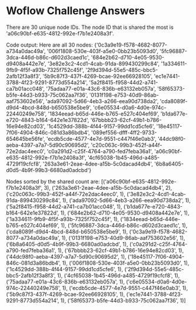 # Woflow Challenge Answers

There are 30 unique node IDs.
The node ID that is shared the most is 'a06c90bf-e635-4812-992e-f7b1e2408a3f'.

Code output:
Here are all 30 nodes: 
{'0c3a9e19-f578-4682-8077-a734a0dac49a', 
'006f1808-530e-403f-a5e0-0bb23b5093d0', 
'5fc96887-3dca-446d-b86c-d602d3caed1c', 
'684e2b62-d710-4e05-9530-d9408a442e7e', 
'3e82e3c2-4cd1-4cab-91da-899430299c84', 
'1a334611-9fb9-4f5f-a93b-7325f752c45f', 
'2f9d394d-55e5-485c-bbc5-2afb12f3a8f3', 
'5b9c87f3-437f-4269-bcae-92ee66928105', 
'ec1e7441-3788-4f23-9291-8773d554a214', 
'5a2f8415-f958-44d2-a741-ca7b01acc048', 
'75adaa77-e01a-43c6-836b-e63132eb057a', 
'58f65373-b5fe-44d3-b933-75c062aa7f36', 
'0131f198-e753-40d9-86ab-aaf753602e56', 
'ada97092-5d66-4eb3-a266-eea90d738da2', 
'cda8089f-d9d4-4bcd-848d-b650538e5be9', 
'c6e05534-d0a6-4d0e-974c-22440249e758', 
'1834eead-b65d-446e-b765-e527c404ef69', 
'b1da677e-e720-4843-b164-642e1e37822d', 
'67bbbb23-62cf-49b1-b786-16e94e82cd03', 
'1c4529dd-388b-4f44-9157-99dd1cd5cfe6', 
'18e45117-7f06-4904-846c-081d3a86bdb4', 
'089ef556-dfff-4ff2-9733-654645be56fe', 
'ecdb5cde-4577-4e7d-9551-c447f46e0ab3', 
'44dc98f0-aeba-4397-a7a7-5d90c90695d2', 
'c20c063c-99b3-452f-a44f-72e2dac4eec0', 
'c0a291d2-c25f-4764-a790-fed7feba36a1', 
'a06c90bf-e635-4812-992e-f7b1e2408a3f', 
'4cf65038-1b45-496d-a485-4729f19cfcf8', 
'263a3e61-2eae-4dee-a15b-5c0dacad4db4', 
'6b8a6405-d0d5-4b9f-99b3-6680ad0adcbd'}

Nodes sorted by the shared count are: 
[('a06c90bf-e635-4812-992e-f7b1e2408a3f', 3), 
('263a3e61-2eae-4dee-a15b-5c0dacad4db4', 2), 
('c20c063c-99b3-452f-a44f-72e2dac4eec0', 1), ('3e82e3c2-4cd1-4cab-91da-899430299c84', 1), ('ada97092-5d66-4eb3-a266-eea90d738da2', 1), ('5a2f8415-f958-44d2-a741-ca7b01acc048', 1), ('b1da677e-e720-4843-b164-642e1e37822d', 1), ('684e2b62-d710-4e05-9530-d9408a442e7e', 1), ('1a334611-9fb9-4f5f-a93b-7325f752c45f', 1), ('1834eead-b65d-446e-b765-e527c404ef69', 1), ('5fc96887-3dca-446d-b86c-d602d3caed1c', 1), ('cda8089f-d9d4-4bcd-848d-b650538e5be9', 1), ('0c3a9e19-f578-4682-8077-a734a0dac49a', 1), ('0131f198-e753-40d9-86ab-aaf753602e56', 1), ('6b8a6405-d0d5-4b9f-99b3-6680ad0adcbd', 1), ('c0a291d2-c25f-4764-a790-fed7feba36a1', 1), ('67bbbb23-62cf-49b1-b786-16e94e82cd03', 1), ('44dc98f0-aeba-4397-a7a7-5d90c90695d2', 1), ('18e45117-7f06-4904-846c-081d3a86bdb4', 1), ('006f1808-530e-403f-a5e0-0bb23b5093d0', 1), ('1c4529dd-388b-4f44-9157-99dd1cd5cfe6', 1), ('2f9d394d-55e5-485c-bbc5-2afb12f3a8f3', 1), ('4cf65038-1b45-496d-a485-4729f19cfcf8', 1), ('75adaa77-e01a-43c6-836b-e63132eb057a', 1), ('c6e05534-d0a6-4d0e-974c-22440249e758', 1), ('ecdb5cde-4577-4e7d-9551-c447f46e0ab3', 1), ('5b9c87f3-437f-4269-bcae-92ee66928105', 1), ('ec1e7441-3788-4f23-9291-8773d554a214', 1), ('58f65373-b5fe-44d3-b933-75c062aa7f36', 1)]
